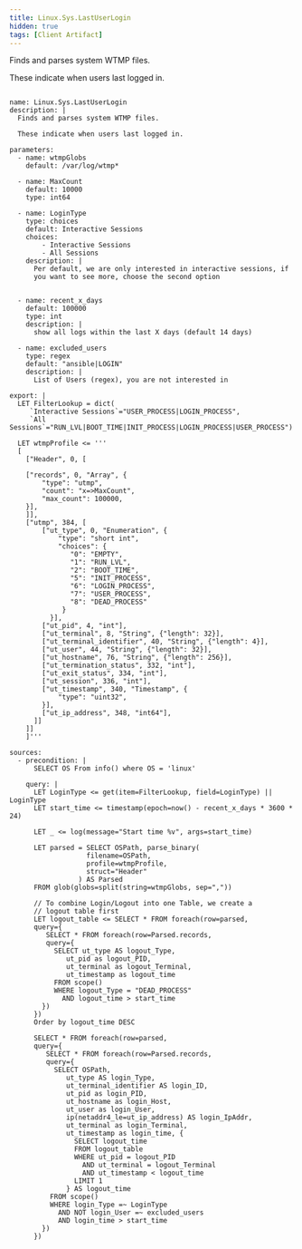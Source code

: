 ```yaml
---
title: Linux.Sys.LastUserLogin
hidden: true
tags: [Client Artifact]
---
```


Finds and parses system WTMP files.

These indicate when users last logged in.


<pre><code class="language-yaml">
name: Linux.Sys.LastUserLogin
description: |
  Finds and parses system WTMP files.

  These indicate when users last logged in.

parameters:
  - name: wtmpGlobs
    default: /var/log/wtmp*

  - name: MaxCount
    default: 10000
    type: int64

  - name: LoginType
    type: choices
    default: Interactive Sessions
    choices:
        - Interactive Sessions
        - All Sessions
    description: |
      Per default, we are only interested in interactive sessions, if
      you want to see more, choose the second option


  - name: recent_x_days
    default: 100000
    type: int
    description: |
      show all logs within the last X days (default 14 days)

  - name: excluded_users
    type: regex
    default: "ansible|LOGIN"
    description: |
      List of Users (regex), you are not interested in

export: |
  LET FilterLookup = dict(
     `Interactive Sessions`="USER_PROCESS|LOGIN_PROCESS",
     `All Sessions`="RUN_LVL|BOOT_TIME|INIT_PROCESS|LOGIN_PROCESS|USER_PROCESS")

  LET wtmpProfile &lt;= '''
  [
    ["Header", 0, [

    ["records", 0, "Array", {
        "type": "utmp",
        "count": "x=&gt;MaxCount",
        "max_count": 100000,
    }],
    ]],
    ["utmp", 384, [
        ["ut_type", 0, "Enumeration", {
            "type": "short int",
            "choices": {
               "0": "EMPTY",
               "1": "RUN_LVL",
               "2": "BOOT_TIME",
               "5": "INIT_PROCESS",
               "6": "LOGIN_PROCESS",
               "7": "USER_PROCESS",
               "8": "DEAD_PROCESS"
             }
          }],
        ["ut_pid", 4, "int"],
        ["ut_terminal", 8, "String", {"length": 32}],
        ["ut_terminal_identifier", 40, "String", {"length": 4}],
        ["ut_user", 44, "String", {"length": 32}],
        ["ut_hostname", 76, "String", {"length": 256}],
        ["ut_termination_status", 332, "int"],
        ["ut_exit_status", 334, "int"],
        ["ut_session", 336, "int"],
        ["ut_timestamp", 340, "Timestamp", {
            "type": "uint32",
        }],
        ["ut_ip_address", 348, "int64"],
      ]]
    ]]
    ]'''

sources:
  - precondition: |
      SELECT OS From info() where OS = 'linux'

    query: |
      LET LoginType &lt;= get(item=FilterLookup, field=LoginType) || LoginType
      LET start_time &lt;= timestamp(epoch=now() - recent_x_days * 3600 * 24)

      LET _ &lt;= log(message="Start time %v", args=start_time)

      LET parsed = SELECT OSPath, parse_binary(
                   filename=OSPath,
                   profile=wtmpProfile,
                   struct="Header"
                 ) AS Parsed
      FROM glob(globs=split(string=wtmpGlobs, sep=","))

      // To combine Login/Logout into one Table, we create a
      // logout table first
      LET logout_table &lt;= SELECT * FROM foreach(row=parsed,
      query={
         SELECT * FROM foreach(row=Parsed.records,
         query={
           SELECT ut_type AS logout_Type,
              ut_pid as logout_PID,
              ut_terminal as logout_Terminal,
              ut_timestamp as logout_time
           FROM scope()
           WHERE logout_Type = "DEAD_PROCESS"
             AND logout_time &gt; start_time
        })
      })
      Order by logout_time DESC

      SELECT * FROM foreach(row=parsed,
      query={
         SELECT * FROM foreach(row=Parsed.records,
         query={
           SELECT OSPath,
              ut_type AS login_Type,
              ut_terminal_identifier AS login_ID,
              ut_pid as login_PID,
              ut_hostname as login_Host,
              ut_user as login_User,
              ip(netaddr4_le=ut_ip_address) AS login_IpAddr,
              ut_terminal as login_Terminal,
              ut_timestamp as login_time, {
                SELECT logout_time
                FROM logout_table
                WHERE ut_pid = logout_PID
                  AND ut_terminal = logout_Terminal
                  AND ut_timestamp &lt; logout_time
                LIMIT 1
              } AS logout_time
          FROM scope()
          WHERE login_Type =~ LoginType
            AND NOT login_User =~ excluded_users
            AND login_time &gt; start_time
        })
      })

</code></pre>

